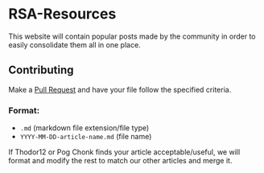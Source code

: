 # RSA-Resources

This website will contain popular posts made by the community in order to easily consolidate them all in one place.


## Contributing

Make a [Pull Request](https://github.com/PogChonk/RSA-Resources/pulls) and have your file follow the specified criteria.

### Format:
- `.md` (markdown file extension/file type)
- `YYYY-MM-DD-article-name.md` (file name)

If Thodor12 or Pog Chonk finds your article acceptable/useful, we will format and modify the rest to match our other articles and merge it.
